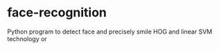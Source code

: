 # face-recognition
Python program to detect face and precisely smile
HOG and linear SVM technology or 
